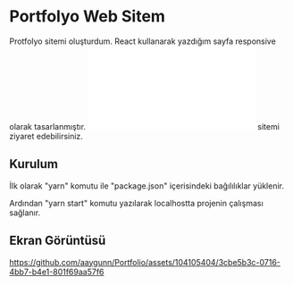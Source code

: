 # Portfolyo Web Sitem

Protfolyo sitemi oluşturdum. React kullanarak yazdığım sayfa responsive olarak tasarlanmıştır.
![Buradan](emreaygun.info.tr) sitemi ziyaret edebilirsiniz.

## Kurulum

İlk olarak "yarn" komutu ile "package.json" içerisindeki bağılılıklar yüklenir.

Ardından "yarn start" komutu yazılarak localhostta projenin çalışması sağlanır.

## Ekran Görüntüsü


https://github.com/aaygunn/Portfolio/assets/104105404/3cbe5b3c-0716-4bb7-b4e1-801f69aa57f6

